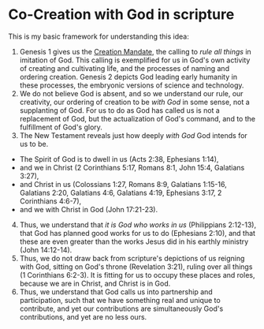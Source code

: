 # Co-Creation with God in scripture

This is my basic framework for understanding this idea:

1. Genesis 1 gives us the [Creation Mandate](creation-mandate.md), the calling to *rule all things* in imitation of God. This calling is exemplified for us in God's own activity of creating and cultivating life, and the processes of naming and ordering creation. Genesis 2 depicts God leading early humanity in these processes, the embryonic versions of science and technology.
2. We do not believe God is absent, and so we understand our rule, our creativity, our ordering of creation to be *with God* in some sense, not a supplanting of God. For us to do as God has called us is not a replacement of God, but the actualization of God's command, and to the fulfillment of God's glory. 
3. The New Testament reveals just how deeply *with God* God intends for us to be.
  * The Spirit of God is to dwell in us (Acts 2:38, Ephesians 1:14),
  * and we in Christ (2 Corinthians 5:17, Romans 8:1, John 15:4, Galatians 3:27),
  * and Christ in us (Colossians 1:27, Romans 8:9, Galatians 1:15-16, Galatians 2:20, Galatians 4:6, Galatians 4:19, Ephesians 3:17, 2 Corinthians 4:6-7),
  * and we with Christ in God (John 17:21-23).
4. Thus, we understand that *it is God who works in us* (Philippians 2:12-13), that God has planned good works for us to do (Ephesians 2:10), and that these are even greater than the works Jesus did in his earthly ministry (John 14:12-14).
5. Thus, we do not draw back from scripture's depictions of us reigning with God, sitting on God's throne (Revelation 3:21), ruling over all things (1 Corinthians 6:2-3). It is fitting for us to occupy these places and roles, because we are in Christ, and Christ is in God.
6. Thus, we understand that God calls us into partnership and participation, such that we have something real and unique to contribute, and yet our contributions are simultaneously God's contributions, and yet are no less ours.
